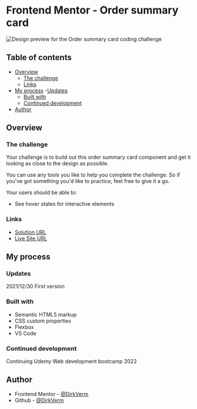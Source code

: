# Frontend Mentor - Order summary card

![Design preview for the Order summary card coding challenge](https://www.frontendmentor.io/challenges/order-summary-component-QlPmajDUj)

## Table of contents

- [Overview](#overview)
  - [The challenge](#the-challenge)
  - [Links](#links)
- [My process](#my-process)
  -[Updates](#updates)
  - [Built with](#built-with)
  - [Continued development](#continued-development)
- [Author](#author)

## Overview

### The challenge

Your challenge is to build out this order summary card component and get it looking as close to the design as possible.

You can use any tools you like to help you complete the challenge. So if you've got something you'd like to practice, feel free to give it a go.

Your users should be able to:

- See hover states for interactive elements

### Links

- [Solution URL](https://github.com/dirkVerm/frontendmentor.io/tree/main/Order%20summary%20card) 
- [Live Site URL](https://dirkverm.github.io/frontendmentor.io/Order%20summary%20card/)

## My process

### Updates
2021/12/30
First version


### Built with

- Semantic HTML5 markup
- CSS custom properties
- Flexbox
- VS Code

### Continued development

Continuing Udemy Web development bootcamp 2022


## Author

- Frontend Mentor - [@DirkVerm](https://www.frontendmentor.io/profile/dirkVerm)
- Github - [@DirkVerm](https://github.com/dirkVerm)


